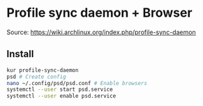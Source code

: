 # Profile sync daemon + Browser

Source: <https://wiki.archlinux.org/index.php/profile-sync-daemon>

## Install

```sh
kur profile-sync-daemon
psd # Create config
nano ~/.config/psd/psd.conf # Enable browsers
systemctl --user start psd.service
systemctl --user enable psd.service
```